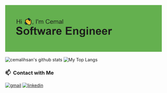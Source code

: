 <img src="https://github.com/cemalihsan/cemalihsan/blob/main/hi.png">

<p float="center">
  <img  src="https://github-readme-stats.vercel.app/api?username=cemalihsan&show_icons=true&theme=radical&count_private=true&hide=contribs,issues"  alt="cemalihsan's github stats"/>
  <img  src="https://github-readme-stats.vercel.app/api/top-langs/?username=cemalihsan&theme=cobalt&layout=compact&hide=html,css" alt="My Top Langs" />
</p>

### 📫 &nbsp;Contact with Me
[![gmail](https://img.shields.io/badge/-cemalihsan@gmail.com-D14836?style=flat&logo=Gmail&logoColor=white)](mailto:cemalihsan@gmail.com)
[![linkedin](https://img.shields.io/badge/-cemalsofuoglu-0A66C2?style=flat&logo=linkedin&logoColor=white)](https://www.linkedin.com/in/cemalsofuoglu/)

<!--
**cemalihsan/CemalIhsan** is a ✨ _special_ ✨ repository because its `README.md` (this file) appears on your GitHub profile.

Here are some ideas to get you started:

- 🔭 I’m currently working on ...
- 🌱 I’m currently learning ...
- 👯 I’m looking to collaborate on ...
- 🤔 I’m looking for help with ...
- 💬 Ask me about ...
- 📫 How to reach me: ...
- 😄 Pronouns: ...
- ⚡ Fun fact: ...
-->
